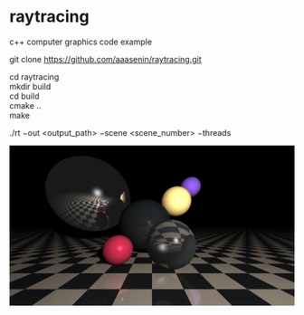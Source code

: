 # raytracing
c++ computer graphics code example

git clone https://github.com/aaasenin/raytracing.git

cd raytracing\
mkdir build\
cd build\
cmake ..\
make

./rt −out <output_path> −scene <scene_number> −threads <threads>

![alt text](https://github.com/aaasenin/raytracing/blob/master/out.png?raw=true)

